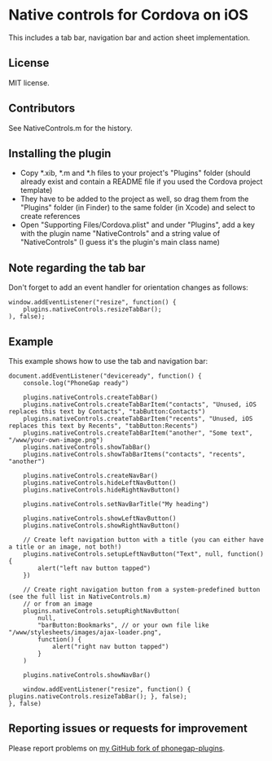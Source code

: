 Native controls for Cordova on iOS
==================================

This includes a tab bar, navigation bar and action sheet implementation.

License
-------

MIT license.

Contributors
------------

See NativeControls.m for the history.

Installing the plugin
---------------------

- Copy *.xib, *.m and *.h files to your project's "Plugins" folder (should already exist and contain a README file if you used the Cordova project template)
- They have to be added to the project as well, so drag them from the "Plugins" folder (in Finder) to the same folder (in Xcode) and select to create references
- Open "Supporting Files/Cordova.plist" and under "Plugins", add a key with the plugin name "NativeControls" and a string value of "NativeControls" (I guess it's the plugin's main class name)

Note regarding the tab bar
--------------------------

Don't forget to add an event handler for orientation changes as follows:

    window.addEventListener("resize", function() {
        plugins.nativeControls.resizeTabBar();
    ), false);

Example
-------

This example shows how to use the tab and navigation bar:

    document.addEventListener("deviceready", function() {
        console.log("PhoneGap ready")

        plugins.nativeControls.createTabBar()
        plugins.nativeControls.createTabBarItem("contacts", "Unused, iOS replaces this text by Contacts", "tabButton:Contacts")
        plugins.nativeControls.createTabBarItem("recents", "Unused, iOS replaces this text by Recents", "tabButton:Recents")
        plugins.nativeControls.createTabBarItem("another", "Some text", "/www/your-own-image.png")
        plugins.nativeControls.showTabBar()
        plugins.nativeControls.showTabBarItems("contacts", "recents", "another")

        plugins.nativeControls.createNavBar()
        plugins.nativeControls.hideLeftNavButton()
        plugins.nativeControls.hideRightNavButton()

        plugins.nativeControls.setNavBarTitle("My heading")

        plugins.nativeControls.showLeftNavButton()
        plugins.nativeControls.showRightNavButton()

        // Create left navigation button with a title (you can either have a title or an image, not both!)
        plugins.nativeControls.setupLeftNavButton("Text", null, function() {
            alert("left nav button tapped")
        })

        // Create right navigation button from a system-predefined button (see the full list in NativeControls.m)
        // or from an image
        plugins.nativeControls.setupRightNavButton(
            null,
            "barButton:Bookmarks", // or your own file like "/www/stylesheets/images/ajax-loader.png",
            function() {
                alert("right nav button tapped")
            }
        )

        plugins.nativeControls.showNavBar()

        window.addEventListener("resize", function() { plugins.nativeControls.resizeTabBar(); }, false);
    }, false)

Reporting issues or requests for improvement
--------------------------------------------

Please report problems on [my GitHub fork of phonegap-plugins](https://github.com/AndiDog/phonegap-plugins).